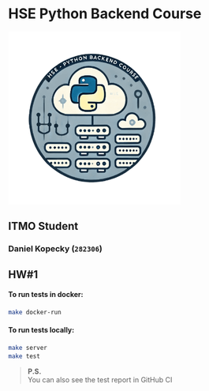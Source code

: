 # HSE Python Backend Course
<img src="images/python-course-logo.png" alt="Python Course Logo" width=350>

## ITMO Student
### Daniel Kopecky (`282306`)

## HW#1
#### To run tests in docker:
```bash
make docker-run
```

#### To run tests locally:
```bash
make server
make test
```
> **P.S.**  
> You can also see the test report in GitHub CI